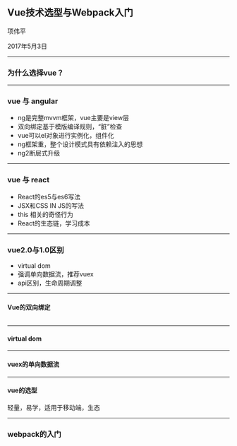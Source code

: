 ## Vue技术选型与Webpack入门

项伟平

2017年5月3日

----

### 为什么选择vue？

----

### vue 与 angular

- ng是完整mvvm框架，vue主要是view层
- 双向绑定基于模版编译规则，“脏”检查
- vue可以el对象进行实例化，组件化
- ng框架重，整个设计模式具有依赖注入的思想
- ng2断层式升级

----

### vue 与 react

- React的es5与es6写法
- JSX和CSS IN JS的写法
- this 相关的奇怪行为
- React的生态链，学习成本

----

### vue2.0与1.0区别

- virtual dom
- 强调单向数据流，推荐vuex
- api区别，生命周期调整

----

#### Vue的双向绑定

```

```

----

#### virtual dom

----

#### vuex的单向数据流



----

#### vue的选型

轻量，易学，适用于移动端，生态

----

### webpack的入门

